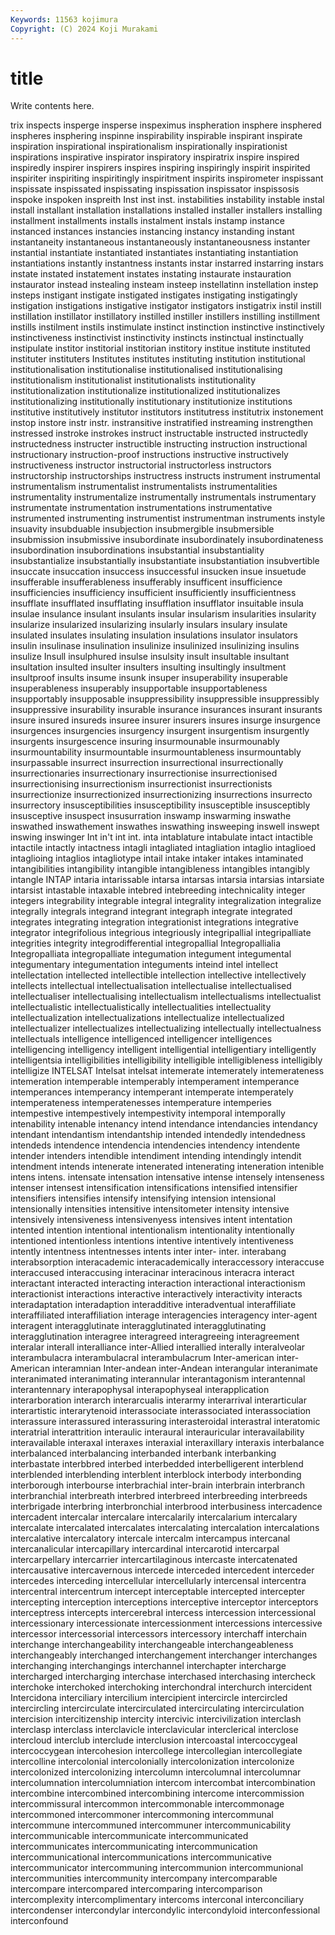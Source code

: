 ```yaml
---
Keywords: 11563 kojimura
Copyright: (C) 2024 Koji Murakami
---
```


# title

Write contents here.



trix
inspects insperge insperse inspeximus inspheration insphere insphered inspheres insphering inspinne
inspirability inspirable inspirant inspirate inspiration inspirational inspirationalism inspirationally inspirationist inspirations
inspirative inspirator inspiratory inspiratrix inspire inspired inspiredly inspirer inspirers inspires
inspiring inspiringly inspirit inspirited inspiriter inspiriting inspiritingly inspiritment inspirits inspirometer
inspissant inspissate inspissated inspissating inspissation inspissator inspissosis inspoke inspoken inspreith
Inst inst inst. instabilities instability instable instal install installant installation
installations installed installer installers installing installment installments installs instalment instals
instamp instance instanced instances instancies instancing instancy instanding instant instantaneity
instantaneous instantaneously instantaneousness instanter instantial instantiate instantiated instantiates instantiating instantiation
instantiations instantly instantness instants instar instarred instarring instars instate instated
instatement instates instating instaurate instauration instaurator instead instealing insteam insteep
instellatinn instellation instep insteps instigant instigate instigated instigates instigating instigatingly
instigation instigations instigative instigator instigators instigatrix instil instill instillation instillator
instillatory instilled instiller instillers instilling instillment instills instilment instils instimulate
instinct instinction instinctive instinctively instinctiveness instinctivist instinctivity instincts instinctual instinctually
instipulate institor institorial institorian institory institue institute instituted instituter instituters
Institutes institutes instituting institution institutional institutionalisation institutionalise institutionalised institutionalising institutionalism
institutionalist institutionalists institutionality institutionalization institutionalize institutionalized institutionalizes institutionalizing institutionally institutionary
institutionize institutions institutive institutively institutor institutors institutress institutrix instonement instop
instore instr instr. instransitive instratified instreaming instrengthen instressed instroke instrokes
instruct instructable instructed instructedly instructedness instructer instructible instructing instruction instructional
instructionary instruction-proof instructions instructive instructively instructiveness instructor instructorial instructorless instructors
instructorship instructorships instructress instructs instrument instrumental instrumentalism instrumentalist instrumentalists instrumentalities
instrumentality instrumentalize instrumentally instrumentals instrumentary instrumentate instrumentation instrumentations instrumentative instrumented
instrumenting instrumentist instrumentman instruments instyle insuavity insubduable insubjection insubmergible insubmersible
insubmission insubmissive insubordinate insubordinately insubordinateness insubordination insubordinations insubstantial insubstantiality insubstantialize
insubstantially insubstantiate insubstantiation insubvertible insuccate insuccation insuccess insuccessful insucken insue
insuetude insufferable insufferableness insufferably insufficent insufficience insufficiencies insufficiency insufficient insufficiently
insufficientness insufflate insufflated insufflating insufflation insufflator insuitable insula insulae insulance
insulant insulants insular insularism insularities insularity insularize insularized insularizing insularly
insulars insulary insulate insulated insulates insulating insulation insulations insulator insulators
insulin insulinase insulination insulinize insulinized insulinizing insulins insulize Insull insulphured
insulse insulsity insult insultable insultant insultation insulted insulter insulters insulting
insultingly insultment insultproof insults insume insunk insuper insuperability insuperable insuperableness
insuperably insupportable insupportableness insupportably insupposable insuppressibility insuppressible insuppressibly insuppressive insurability
insurable insurance insurances insurant insurants insure insured insureds insuree insurer
insurers insures insurge insurgence insurgences insurgencies insurgency insurgent insurgentism insurgently
insurgents insurgescence insuring insurmounable insurmounably insurmountability insurmountable insurmountableness insurmountably insurpassable
insurrect insurrection insurrectional insurrectionally insurrectionaries insurrectionary insurrectionise insurrectionised insurrectionising insurrectionism
insurrectionist insurrectionists insurrectionize insurrectionized insurrectionizing insurrections insurrecto insurrectory insusceptibilities insusceptibility
insusceptible insusceptibly insusceptive insuspect insusurration inswamp inswarming inswathe inswathed inswathement
inswathes inswathing insweeping inswell inswept inswing inswinger Int in't int
int. inta intablature intabulate intact intactible intactile intactly intactness intagli
intagliated intagliation intaglio intaglioed intaglioing intaglios intagliotype intail intake intaker
intakes intaminated intangibilities intangibility intangible intangibleness intangibles intangibly intangle INTAP
intaria intarissable intarsa intarsas intarsia intarsias intarsiate intarsist intastable intaxable
intebred intebreeding intechnicality integer integers integrability integrable integral integrality integralization
integralize integrally integrals integrand integrant integraph integrate integrated integrates integrating
integration integrationist integrations integrative integrator integrifolious integrious integriously integripallial integripalliate
integrities integrity integrodifferential integropallial Integropallialia Integropalliata integropalliate integumation integument integumental
integumentary integumentation integuments inteind intel intellect intellectation intellected intellectible intellection
intellective intellectively intellects intellectual intellectualisation intellectualise intellectualised intellectualiser intellectualising intellectualism
intellectualisms intellectualist intellectualistic intellectualistically intellectualities intellectuality intellectualization intellectualizations intellectualize intellectualized
intellectualizer intellectualizes intellectualizing intellectually intellectualness intellectuals intelligence intelligenced intelligencer intelligences
intelligencing intelligency intelligent intelligential intelligentiary intelligently intelligentsia intelligibilities intelligibility intelligible
intelligibleness intelligibly intelligize INTELSAT Intelsat intelsat intemerate intemerately intemerateness intemeration
intemperable intemperably intemperament intemperance intemperances intemperancy intemperant intemperate intemperately intemperateness
intemperatenesses intemperature intemperies intempestive intempestively intempestivity intemporal intemporally intenability intenable
intenancy intend intendance intendancies intendancy intendant intendantism intendantship intended intendedly
intendedness intendeds intendence intendencia intendencies intendency intendente intender intenders intendible
intendiment intending intendingly intendit intendment intends intenerate intenerated intenerating inteneration
intenible intens intens. intensate intensation intensative intense intensely intenseness intenser
intensest intensification intensifications intensified intensifier intensifiers intensifies intensify intensifying intension
intensional intensionally intensities intensitive intensitometer intensity intensive intensively intensiveness intensivenyess
intensives intent intentation intented intention intentional intentionalism intentionality intentionally intentioned
intentionless intentions intentive intentively intentiveness intently intentness intentnesses intents inter
inter- inter. interabang interabsorption interacademic interacademically interaccessory interaccuse interaccused interaccusing
interacinar interacinous interacra interact interactant interacted interacting interaction interactional interactionism
interactionist interactions interactive interactively interactivity interacts interadaptation interadaption interadditive interadventual
interaffiliate interaffiliated interaffiliation interage interagencies interagency inter-agent interagent interagglutinate interagglutinated
interagglutinating interagglutination interagree interagreed interagreeing interagreement interalar interall interalliance inter-Allied
interallied interally interalveolar interambulacra interambulacral interambulacrum Inter-american inter-American interamnian Inter-andean
inter-Andean interangular interanimate interanimated interanimating interannular interantagonism interantennal interantennary interapophysal
interapophyseal interapplication interarboration interarch interarcualis interarmy interarrival interarticular interartistic interarytenoid
interassociate interassociated interassociation interassure interassured interassuring interasteroidal interastral interatomic interatrial
interattrition interaulic interaural interauricular interavailability interavailable interaxal interaxes interaxial interaxillary
interaxis interbalance interbalanced interbalancing interbanded interbank interbanking interbastate interbbred interbed
interbedded interbelligerent interblend interblended interblending interblent interblock interbody interbonding interborough
interbourse interbrachial inter-brain interbrain interbranch interbranchial interbreath interbred interbreed interbreeding
interbreeds interbrigade interbring interbronchial interbrood interbusiness intercadence intercadent intercalar intercalare
intercalarily intercalarium intercalary intercalate intercalated intercalates intercalating intercalation intercalations intercalative
intercalatory intercale intercalm intercampus intercanal intercanalicular intercapillary intercardinal intercarotid intercarpal
intercarpellary intercarrier intercartilaginous intercaste intercatenated intercausative intercavernous intercede interceded intercedent
interceder intercedes interceding intercellular intercellularly intercensal intercentra intercentral intercentrum intercept
interceptable intercepted intercepter intercepting interception interceptions interceptive interceptor interceptors interceptress
intercepts intercerebral intercess intercession intercessional intercessionary intercessionate intercessionment intercessions intercessive
intercessor intercessorial intercessors intercessory interchaff interchain interchange interchangeability interchangeable interchangeableness
interchangeably interchanged interchangement interchanger interchanges interchanging interchangings interchannel interchapter intercharge
intercharged intercharging interchase interchased interchasing intercheck interchoke interchoked interchoking interchondral
interchurch intercident Intercidona interciliary intercilium intercipient intercircle intercircled intercircling intercirculate
intercirculated intercirculating intercirculation intercision intercitizenship intercity intercivic intercivilization interclash interclasp
interclass interclavicle interclavicular interclerical interclose intercloud interclub interclude interclusion intercoastal
intercoccygeal intercoccygean intercohesion intercollege intercollegian intercollegiate intercolline intercolonial intercolonially intercolonization
intercolonize intercolonized intercolonizing intercolumn intercolumnal intercolumnar intercolumnation intercolumniation intercom intercombat
intercombination intercombine intercombined intercombining intercome intercommission intercommissural intercommon intercommonable intercommonage
intercommoned intercommoner intercommoning intercommunal intercommune intercommuned intercommuner intercommunicability intercommunicable intercommunicate
intercommunicated intercommunicates intercommunicating intercommunication intercommunicational intercommunications intercommunicative intercommunicator intercommuning intercommunion
intercommunional intercommunities intercommunity intercompany intercomparable intercompare intercompared intercomparing intercomparison intercomplexity
intercomplimentary intercoms interconal interconciliary intercondenser intercondylar intercondylic intercondyloid interconfessional interconfound
